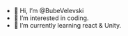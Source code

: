 - 👋 Hi, I’m @BubeVelevski
- 👀 I’m interested in coding.
- 🌱 I’m currently learning react & Unity.
<!--- - 💞️ I’m looking to collaborate on --->

<!---
BubeVelevski/BubeVelevski is a ✨ special ✨ repository because its `README.md` (this file) appears on your GitHub profile.
You can click the Preview link to take a look at your changes.
--->
